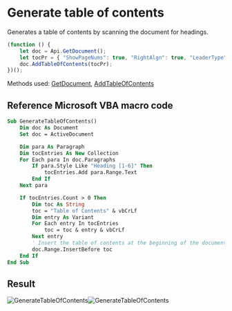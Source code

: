 # Generate table of contents

Generates a table of contents by scanning the document for headings.

<!-- This code snippet is shown in the screenshot. -->

<!-- eslint-skip -->

```ts
(function () {
    let doc = Api.GetDocument();
    let tocPr = { "ShowPageNums": true, "RightAlgn": true, "LeaderType": "underline", "FormatAsLinks": true, "BuildFrom": { "OutlineLvls": 10 }, "TocStyle": "modern" };
    doc.AddTableOfContents(tocPr);
})();
```

Methods used: [GetDocument](../../../docs/office-api/usage-api/text-document-api/Api/Methods/GetDocument.md),
[AddTableOfContents](../../../docs/office-api/usage-api/text-document-api/ApiDocument/Methods/AddTableOfContents.md)

## Reference Microsoft VBA macro code

<!-- code generated with AI -->

```vb
Sub GenerateTableOfContents()
    Dim doc As Document
    Set doc = ActiveDocument

    Dim para As Paragraph
    Dim tocEntries As New Collection
    For Each para In doc.Paragraphs
        If para.Style Like "Heading [1-6]" Then
            tocEntries.Add para.Range.Text
        End If
    Next para

    If tocEntries.Count > 0 Then
        Dim toc As String
        toc = "Table of Contents" & vbCrLf
        Dim entry As Variant
        For Each entry In tocEntries
            toc = toc & entry & vbCrLf
        Next entry
        ' Insert the table of contents at the beginning of the document
        doc.Range.InsertBefore toc
    End If
End Sub
```

## Result

![GenerateTableOfContents](/assets/images/plugins/generate-table-of-contents.png#gh-light-mode-only)![GenerateTableOfContents](/assets/images/plugins/generate-table-of-contents.dark.png#gh-dark-mode-only)
